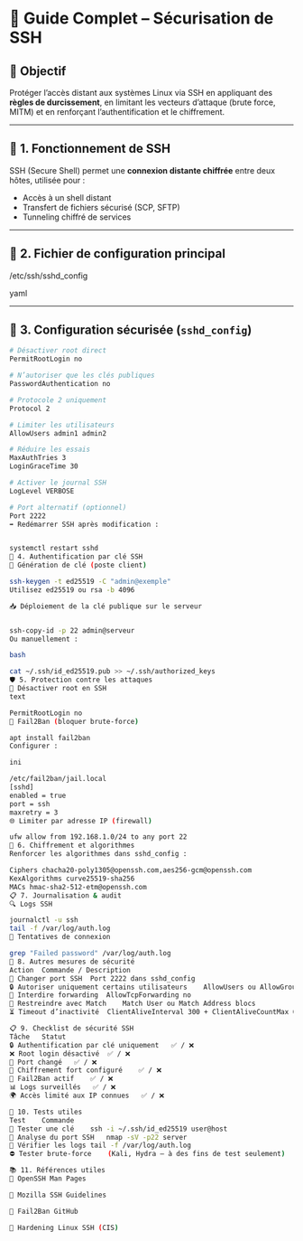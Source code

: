 # 🔐 Guide Complet – Sécurisation de SSH

## 🎯 Objectif

Protéger l’accès distant aux systèmes Linux via SSH en appliquant des **règles de durcissement**, en limitant les vecteurs d’attaque (brute force, MITM) et en renforçant l’authentification et le chiffrement.

---

## 🧠 1. Fonctionnement de SSH

SSH (Secure Shell) permet une **connexion distante chiffrée** entre deux hôtes, utilisée pour :

- Accès à un shell distant
- Transfert de fichiers sécurisé (SCP, SFTP)
- Tunneling chiffré de services

---

## 📁 2. Fichier de configuration principal

/etc/ssh/sshd_config

yaml


---

## 🔧 3. Configuration sécurisée (`sshd_config`)

```bash
# Désactiver root direct
PermitRootLogin no

# N’autoriser que les clés publiques
PasswordAuthentication no

# Protocole 2 uniquement
Protocol 2

# Limiter les utilisateurs
AllowUsers admin1 admin2

# Réduire les essais
MaxAuthTries 3
LoginGraceTime 30

# Activer le journal SSH
LogLevel VERBOSE

# Port alternatif (optionnel)
Port 2222
➡️ Redémarrer SSH après modification :


systemctl restart sshd
🔑 4. Authentification par clé SSH
🔐 Génération de clé (poste client)

ssh-keygen -t ed25519 -C "admin@exemple"
Utilisez ed25519 ou rsa -b 4096

📥 Déploiement de la clé publique sur le serveur


ssh-copy-id -p 22 admin@serveur
Ou manuellement :

bash

cat ~/.ssh/id_ed25519.pub >> ~/.ssh/authorized_keys
🛡️ 5. Protection contre les attaques
🚫 Désactiver root en SSH
text

PermitRootLogin no
🧱 Fail2Ban (bloquer brute-force)

apt install fail2ban
Configurer :

ini

/etc/fail2ban/jail.local
[sshd]
enabled = true
port = ssh
maxretry = 3
🌐 Limiter par adresse IP (firewall)

ufw allow from 192.168.1.0/24 to any port 22
🔐 6. Chiffrement et algorithmes
Renforcer les algorithmes dans sshd_config :

Ciphers chacha20-poly1305@openssh.com,aes256-gcm@openssh.com
KexAlgorithms curve25519-sha256
MACs hmac-sha2-512-etm@openssh.com
📋 7. Journalisation & audit
🔍 Logs SSH

journalctl -u ssh
tail -f /var/log/auth.log
🔎 Tentatives de connexion

grep "Failed password" /var/log/auth.log
🔧 8. Autres mesures de sécurité
Action	Commande / Description
🔁 Changer port SSH	Port 2222 dans sshd_config
🔒 Autoriser uniquement certains utilisateurs	AllowUsers ou AllowGroups
🛑 Interdire forwarding	AllowTcpForwarding no
🧩 Restreindre avec Match	Match User ou Match Address blocs
⏳ Timeout d’inactivité	ClientAliveInterval 300 + ClientAliveCountMax 0

📋 9. Checklist de sécurité SSH
Tâche	Statut
🔒 Authentification par clé uniquement	✅ / ❌
❌ Root login désactivé	✅ / ❌
🔁 Port changé	✅ / ❌
🔐 Chiffrement fort configuré	✅ / ❌
🧱 Fail2Ban actif	✅ / ❌
📊 Logs surveillés	✅ / ❌
🌍 Accès limité aux IP connues	✅ / ❌

🧾 10. Tests utiles
Test	Commande
🔐 Tester une clé	ssh -i ~/.ssh/id_ed25519 user@host
🔎 Analyse du port SSH	nmap -sV -p22 server
🧪 Vérifier les logs	tail -f /var/log/auth.log
⛔ Tester brute-force	(Kali, Hydra – à des fins de test seulement)

📚 11. Références utiles
📖 OpenSSH Man Pages

🔐 Mozilla SSH Guidelines

🧰 Fail2Ban GitHub

🧾 Hardening Linux SSH (CIS)
